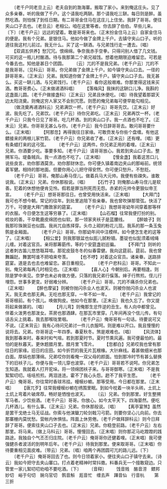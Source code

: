 <!-- { "loadSidebar": true } -->
　　〔老千户同老旦上云〕老夫自到的渤海寨。搬取了家小。来到俺这庄头。见了众多亲眷。听的我做了千户。这个请我吃两缾。那个请我吃三缾。每日则是醉。虽然吃酒。则怕悞了到任日期。有二哥哥金住马在这庄儿上住坐。我辞了哥哥。便往夹山口子去也。〔老旦云〕老相公。咱在这里等者。你去辞了伯伯。早些儿来。〔下〕〔老千户云〕远远的望着。敢是哥哥来也。〔正末扮金住马上云〕自家金住马的便是。我有个兄弟。是银住马。他如今做了金牌上千户。去镇守夹山口子。听的道往我这村儿前过。我无什么。买了这一缾酒。与兄弟饯行走一遭去。〔唱〕
　　【双调五供养】愁冗冗。恨绵绵。争奈我赤手空拳。只得问别人借了几文钱。可买的这一瓶儿村酪酒。待与我那第二个弟兄祖饯。想着他期限迫难留恋。可若是今番去也。知他是甚日个团圆。
　　〔云〕兀的不是我兄弟。〔老千户云〕兀的不是我哥哥。〔见科云〕哥哥。你兄弟做了金牌上千户。如今镇守夹山口去。一径的辞哥哥来。〔正末云〕兄弟。我知道你做了金牌上千户。镇守夹山口子去。我无甚么。买这一缾儿酒。与兄弟饯行。〔老千户云〕看你这般艰难。你那里得这钱来买酒。教哥哥费心。〔正末做递酒科唱〕
　　【落梅风】我抹的这缾口儿净。我斟的这盏面儿圆。〔老千户做接盏科〕〔正末云〕兄弟且休便吃。〔唱〕待我望着那碧天边太阳浇奠。则俺这穷人家又不会别咒愿。则愿的俺兄弟每可便早能勾相见。
　　〔做浇奠再递酒科云〕兄弟满饮一杯。〔老千户云〕哥哥先饮。〔正末云〕好波。我先吃了。兄弟饮。〔老千户云〕待你兄弟吃。〔正末云〕兄弟再饮一杯。〔老千户云〕只我今日见了哥哥。吃几杯酒。到的夹山口子。我一点酒也不吃了。〔正末云〕兄弟。你哥哥无甚么与你。〔老千户云〕我今日辞哥哥去。敢问哥哥要什么。〔正末唱〕
　　【阿那忽】再得我往日家缘。可敢赍发与你些个盘缠。有他这鳔接来的两根儿家竹箭。〔老千户云〕你兄弟收了者。〔正末云〕还有哩。〔唱〕更有条蜡打来的这弓弦。
　　〔老千户云〕这两件。你兄弟正用的着哩。〔正末云〕兄弟。你酒要少吃。事要多知。〔老千户云〕请哥哥放心。我若到夹山口子去。整搠军马。堤备贼兵。我一点酒也不吃了。〔正末唱〕
　　【慢金盏】我着这苦口儿说些良言。劝你那酒莫贪。劝你那财休恋。你可便久镇着南边夹山的那峪前。统领着军健。相持的那地面。但要你用心儿把守得安然。你可便只愁升。不愁贬。
　　〔老千户云〕哥哥。俺那山寿马侄儿。做着兵马大元帅。我便有些疎失。谁敢说我。〔正末云〕兄弟。你休那般说。〔唱〕
　　【石竹子】则俺那山寿马侄儿是软善。犯着的休想他便肯见怜。假若是罪当刑死而无怨。赤紧的元帅令更狠似帝王宣。
　　〔老千户云〕想哥哥那往日。也曾受用快活来。〔正末唱〕
　　【大拜门】我可也不想今朝。常记的往年。到处里追陪下些亲眷。我也曾吹弹那管弦。快活了万千。可便是大拜门撒敦家的筵宴。
　　〔老千户云〕我想哥哥幼年间穿着那等样的衣服。今日便怎生这等穷暴了。〔正末唱〕
　　【山石榴】往常我便打扮的别。梳妆的善。干皁靴鹿皮绵团也似软。那一领家夹袄子是蓝腰线。
　　【醉娘子】则我那珍珠豌豆也似圆。我尚兀自拣择穿。头巾上砌的粉花儿现。我系的那一条玉兔鹘是金厢面。
　　〔老千户云〕哥哥。你那幼年间中注模样。如今便怎生老的这等了。〔正末唱〕
　　【相公爱】则我那银盆也似厖儿腻粉钿。墨锭也似髭须着绒绳儿缠。对着这官员。亲将那筹筯传。等的个安筵盏初巡徧。
　　【不拜门】则听的这者刺古笛儿悠悠聒耳喧。那驼皮鼓冬冬的似春雷健。我向这筵前。筵前。我也曾舞蹁跹。舞罢呵谁不把咱来夸羡。
　　【也不啰】对着这众官员。诸亲眷。送路排筵宴。道是去也去也难留恋。甚日重相见。
　　〔老千户悲科云〕哥哥。不知此一别。俺兄弟每再几时相见也。〔正末唱〕
　　【喜人心】今朝别后。再要相逢。则除是梦中来见。奈梦也未必肯做方便。只落的我兄弟行傒落。婶子行熬煎。侄儿行埋怨。世事多更变。好弱难分辨。
　　〔老千户云〕哥哥。兀的不痛杀你兄弟也。〔正末唱〕
　　【醉也摩娑】则被你抛闪杀业人也波天。则被你抛闪杀业人也波天。我无卖也那无典。无吃也那无穿。一年不如一年。
　　〔老千户云〕我曾记的哥哥根前。有个孩儿。唤做狗皮。他如今在那里。〔正末云〕我也久忘了。你又提将起来做甚的。〔唱〕
　　【月儿弯】则俺那生忿忤逆的丑生。有人向中都曾见。伴着火泼男也那泼女。茶房也那酒肆。在那瓦市里穿。几年间再没个信儿传。有句话舌尖上挑着。我去那喉咙里咽。
　　〔老千户云〕俺哥哥有一句话。待要说可又不说。〔正末背云〕我有心待问兄弟讨一件儿衣服呵。则是难以开口。我且慢慢的说将去。兄弟。你哥哥这一年四季。春夏秋冬。煞是艰难也。〔唱〕
　　【风流体】我到那春来时。春来时和气喧。若到那夏时节。夏时节熏风遍。我可便最怕的。最怕的是秋暮天。更休题腊月里。腊月里飞雪片。
　　【忽都白】兄弟哎我也曾有那往日的家缘。旧日的庄田。如今折罚的我无片瓦根椽。大针麻线。着甚做细米也那白面。厚绢也那薄绵。兄弟哎你则看俺一双父母的颜面。怕到那冷时节有甚么替换下的旧袄子儿。你便与我一领儿穿也波穿。〔老千户云〕哥哥若不说呵。你兄弟怎生知道。我就着人打开驼垛。将一领绵团袄子来。与哥哥御寒。〔正末唱〕不是我絮絮叨叨。咶咶煎煎。两泪涟涟。霍不了我心头怨。趂不了我平生愿。
　　〔老千户云〕俺哥哥。你往常时香球吊挂。幔幙纱幮。那等受用。今日都在那里。〔正末唱〕
　　【唐兀歹】往常我幔幙纱幮在绣围里眠。到如今枕着一块半头砖。土炕上土炕上弯着片破席荐。畅好是恓惶也波天。
　　〔云〕兄弟。你到那里。好生整搠军马者。少饮些酒。〔老千户云〕哥哥。你放心。如今太平天下。四海晏然。便吃几杯酒儿。有什么事。〔正末云〕兄弟。你休那般说。〔唱〕
　　【离亭宴煞】虽然是罢干戈绝士马无征战。你索与他演鎗刀轮剑戟习弓箭。则要你坚心儿向前。你去那寨栅内莫忧愁。营帐内休惧怯。阵面上休劳倦。〔老千户做拜辞科云〕则今日拜辞了哥哥。便索往夹山口子去也。〔正末云〕兄弟。你稳登前路。〔老千户云〕左右那里。将马来。〔做上马科云〕哥哥。慢慢回去。〔正末唱〕则你那疋马屹蹬蹬的践路途。我独自个气丕丕归庄院。〔老千户云〕俺哥哥你还健着哩。〔正末唱〕我可便强健杀者波活的到明年后年。〔老千户云〕待我到那里。便来取哥哥。〔正末唱〕你待要重相见面皮难。〔带云〕兄弟。〔唱〕咱两个再团圆可兀的路儿远。〔下〕
　　〔老千户云〕俺哥哥回去了也。则今日领着家小。便往夹山口子镇守去来。〔诗云〕我如今把守去夹山寨口。打点着老精神时常抖擞。料番兵无一个擅敢窥边。只管里一家儿絮叨叨劝咱不要吃酒。〔下〕
　　〔音释〕
　　饯音贱　酪音涝　鳔邦妙切　峪于句切　豌乌官切　鹘音斛　厖音忙　缠去声　蹮音仙　行音杭
　　第三折
